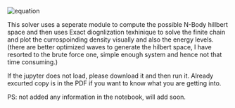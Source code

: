 ![equation](https://latex.codecogs.com/gif.download?%5Chat%7BH%7D%3D-t%5Csum%5Climits_%7B%3Ci%2Cj%3E%7D%5Bc%5E%5Cdagger_%7Bi%5Csigma%7Dc_%7Bj%5Csigma%7D+h.c%5D+U%5Csum%5Climits_%7Bi%7Dn_%7Bi%5Cdownarrow%7Dn_%7Bi%5Cuparrow%7D+%5Cfrac%7BJ_e%7D%7B2%7D%5Csum%5Climits_%7Bi%5Cin%20CoO_2%7Dn_i)

This solver uses a seperate module to compute the possible N-Body hillbert space and then uses Exact diognlization texhinique to solve the finite chain and plot the currospoinding density visually and also the energy levels. (there are better optimized waves to generate the hilbert space, I have resorted to the brute force one, simple enough system and hence not that time consuming.) 


If the jupyter does not load, please download it and then run it. 
Already excurted copy is in the PDF if you want to know what you are getting into.

PS: not added any information in the notebook, will add soon. 
